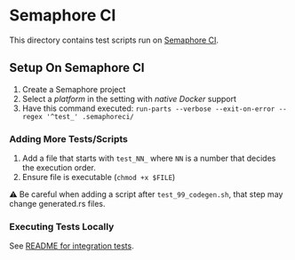 # Semaphore CI

This directory contains test scripts run on [Semaphore CI](https://semaphoreci.com/matthewkmayer/rusoto).

## Setup On Semaphore CI

1. Create a Semaphore project
2. Select a *platform* in the setting with *native Docker* support
3. Have this command executed: `run-parts --verbose --exit-on-error --regex '^test_' .semaphoreci/`

### Adding More Tests/Scripts

1. Add a file that starts with `test_NN_` where `NN` is a number that decides the execution order.
2. Ensure file is executable (`chmod +x $FILE`)

:warning: Be careful when adding a script after `test_99_codegen.sh`, that step may change generated.rs
files.

### Executing Tests Locally

See [README for integration tests](/integration_tests/README.md).
